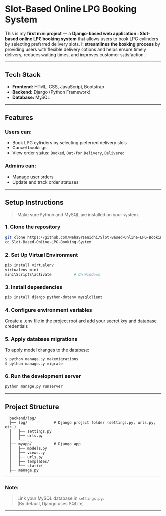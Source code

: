 # Slot-Based Online LPG Booking System

This is my **first mini project** — a **Django-based web application : Slot-based online LPG booking system** that allows users to book LPG cylinders by selecting preferred delivery slots. 
It **streamlines the booking process** by providing users with flexible delivery options and helps ensure timely delivery, reduces waiting times, and improves customer satisfaction.

---

## Tech Stack

- **Frontend:** HTML, CSS, JavaScript, Bootstrap  
- **Backend:** Django (Python Framework)  
- **Database:** MySQL  

---

## Features

### Users can:
  - Book LPG cylinders by selecting preferred delivery slots
  - Cancel bookings
  - View order status: `Booked`, `Out-for-Delivery`, `Delivered`

### Admins can:
  - Manage user orders
  - Update and track order statuses

---

## Setup Instructions
> Make sure Python and MySQL are installed on your system.

### 1. Clone the repository
```bash
git clone https://github.com/NehaSreenidhi/Slot-Based-Online-LPG-Booking-System.git
cd Slot-Based-Online-LPG-Booking-System
```

### 2. Set Up Virtual Environment
```bash
pip install virtualenv
virtualenv mini
mini\Scripts\activate          # On Windows
```

### 3. Install dependencies
```bash
pip install django python-dotenv mysqlclient
```
### 4. Configure environment variables
Create a .env file in the project root and add your secret key and database credentials

### 5. Apply database migrations

To apply model changes to the database:
```bash
$ python manage.py makemigrations
$ python manage.py migrate
```

### 6. Run the development server
```bash
python manage.py runserver
```
---

## Project Structure

```
  backend/lpg/
  ├── lpg/            # Django project folder (settings.py, urls.py, etc.)
  │   ├── settings.py
  │   ├── urls.py
  │   └── ...
  ├── myapp/          # Django app
  │   ├── models.py
  │   ├── views.py
  │   ├── urls.py
  │   ├── templates/
  │   └── static/
  ├── manage.py

```
---

### Note:
> Link your MySQL database in `settings.py`.  
> (By default, Django uses SQLite)

---

